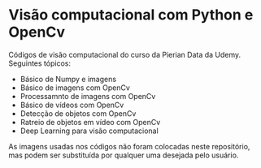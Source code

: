 # Visão computacional com Python e OpenCv

Códigos de visão computacional do curso da Pierian Data da Udemy. Seguintes tópicos:

* Básico de Numpy e imagens
* Básico de imagens com OpenCv
* Processamnto de imagens com OpenCv
* Básico de vídeos com OpenCv
* Detecção de objetos com OpenCv
* Ratreio de objetos em vídeo com OpenCv
* Deep Learning para visão computacional

As imagens usadas nos códigos não foram colocadas neste repositório, mas podem ser substituída por qualquer uma desejada pelo usuário.